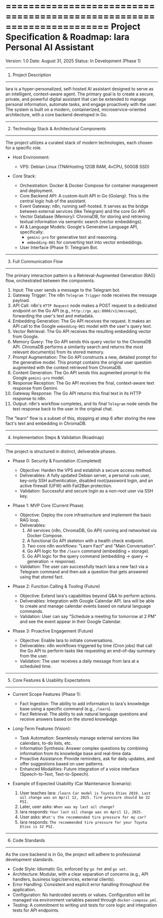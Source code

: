 ======================================================================
Project Specification & Roadmap: Iara Personal AI Assistant
======================================================================
Version: 1.0
Date: August 31, 2025
Status: In Development (Phase 1)

----------------------------------------------------------------------
1. Project Description
----------------------------------------------------------------------

Iara is a hyper-personalized, self-hosted AI assistant designed to serve as an intelligent, context-aware agent. The primary goal is to create a secure, private, and powerful digital assistant that can be extended to manage personal information, automate tasks, and engage proactively with the user. The system is built on a modern, containerized, microservice-oriented architecture, with a core backend developed in Go.

----------------------------------------------------------------------
2. Technology Stack & Architectural Components
----------------------------------------------------------------------

The project utilizes a curated stack of modern technologies, each chosen for a specific role.

- Host Environment:
  - VPS: Debian Linux (TNAHosting 12GB RAM, 4vCPU, 500GB SSD)

- Core Stack:
  - Orchestration: Docker & Docker Compose for container management and deployment.
  - Core Backend API: A custom-built API in Go (Golang). This is the central logic hub of the assistant.
  - Event Gateway: n8n, running self-hosted. It serves as the bridge between external services (like Telegram) and the core Go API.
  - Vector Database (Memory): ChromaDB, for storing and retrieving textual information via semantic search (vector embeddings).
  - AI & Language Models: Google's Generative Language API, specifically:
    - `gemini-pro` for generative text and reasoning.
    - `embedding-001` for converting text into vector embeddings.
  - User Interface (Phase 1): Telegram Bot.

----------------------------------------------------------------------
3. Full Communication Flow
----------------------------------------------------------------------

The primary interaction pattern is a Retrieval-Augmented Generation (RAG) flow, orchestrated between the components.

1.  Input: The user sends a message to the Telegram bot.
2.  Gateway Trigger: The n8n `Telegram Trigger` node receives the message payload.
3.  API Call: n8n's `HTTP Request` node makes a POST request to a dedicated endpoint on the Go API (e.g., `http://go_api:8080/v1/message`), forwarding the user's text and metadata.
4.  Embedding Generation: The Go API receives the request. It makes an API call to the Google `embedding-001` model with the user's query text.
5.  Vector Retrieval: The Go API receives the resulting embedding vector from Google.
6.  Memory Query: The Go API sends this query vector to the ChromaDB API. ChromaDB performs a similarity search and returns the most relevant document(s) from its stored memory.
7.  Prompt Augmentation: The Go API constructs a new, detailed prompt for the generative model. This prompt contains the original user question augmented with the context retrieved from ChromaDB.
8.  Content Generation: The Go API sends this augmented prompt to the Google `gemini-pro` model.
9.  Response Reception: The Go API receives the final, context-aware text response from Gemini.
10. Gateway Response: The Go API returns this final text in its HTTP response to n8n.
11. Output: n8n's workflow completes, and its final `Telegram` node sends the text response back to the user in the original chat.

The "learn" flow is a subset of this, stopping at step 6 after storing the new fact's text and embedding in ChromaDB.

----------------------------------------------------------------------
4. Implementation Steps & Validation (Roadmap)
----------------------------------------------------------------------

The project is structured in distinct, deliverable phases.

- Phase 0: Security & Foundation (Completed)
  - Objective: Harden the VPS and establish a secure access method.
  - Deliverables: A fully updated Debian server, a personal `sudo` user, key-only SSH authentication, disabled root/password login, and an active firewall (UFW) with Fail2Ban protection.
  - Validation: Successful and secure login as a non-root user via SSH key.

- Phase 1: MVP Core (Current Phase)
  - Objective: Deploy the core infrastructure and implement the basic RAG loop.
  - Deliverables:
    1.  All services (n8n, ChromaDB, Go API) running and networked via Docker Compose.
    2.  A functional Go API skeleton with a health check endpoint.
    3.  Two core n8n workflows: "Learn Fact" and "Main Conversation".
    4.  Go API logic for the `/learn` command (embedding + storage).
    5.  Go API logic for the query command (embedding -> query -> generation -> response).
  - Validation: The user can successfully teach Iara a new fact via a Telegram command and then ask a question that gets answered using that stored fact.

- Phase 2: Function Calling & Tooling (Future)
  - Objective: Extend Iara's capabilities beyond Q&A to perform actions.
  - Deliverables: Integration with Google Calendar API. Iara will be able to create and manage calendar events based on natural language commands.
  - Validation: User can say "Schedule a meeting for tomorrow at 2 PM" and see the event appear in their Google Calendar.

- Phase 3: Proactive Engagement (Future)
  - Objective: Enable Iara to initiate conversations.
  - Deliverables: n8n workflows triggered by time (Cron jobs) that call the Go API to perform tasks like requesting an end-of-day summary from the user.
  - Validation: The user receives a daily message from Iara at a scheduled time.

----------------------------------------------------------------------
5. Core Features & Usability Expectations
----------------------------------------------------------------------

- Current Scope Features (Phase 1):
  - Fact Ingestion: The ability to add information to Iara's knowledge base using a specific command (e.g., `/learn`).
  - Fact Retrieval: The ability to ask natural language questions and receive answers based on the stored knowledge.

- Long-Term Features (Vision):
  - Task Automation: Seamlessly manage external services like calendars, to-do lists, etc.
  - Information Synthesis: Answer complex questions by combining information from its knowledge base and real-time data.
  - Proactive Assistance: Provide reminders, ask for daily updates, and offer suggestions based on user patterns.
  - Enhanced Modalities: Future integration of a voice interface (Speech-to-Text, Text-to-Speech).

- Example of Expected Usability (Car Maintenance Scenario):
  1.  User teaches Iara: `/learn Car model is Toyota Etios 2019. Last oil change was on April 12, 2025. Tire pressure should be 32 PSI.`
  2.  Later, user asks: `When was my last oil change?`
  3.  Iara responds: `Your last oil change was on April 12, 2025.`
  4.  User asks: `What's the recommended tire pressure for my car?`
  5.  Iara responds: `The recommended tire pressure for your Toyota Etios is 32 PSI.`

----------------------------------------------------------------------
6. Code Standards
----------------------------------------------------------------------

As the core backend is in Go, the project will adhere to professional development standards.

- Code Style: Idiomatic Go, enforced by `go fmt` and `go vet`.
- Architecture: Modular, with a clear separation of concerns (e.g., API handlers, business logic/services, external clients).
- Error Handling: Consistent and explicit error handling throughout the application.
- Configuration: No hardcoded secrets or values. Configuration will be managed via environment variables passed through `docker-compose.yml`.
- Testing: A commitment to writing unit tests for core logic and integration tests for API endpoints.
